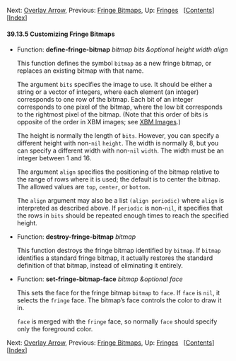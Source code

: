 

Next: [Overlay Arrow](Overlay-Arrow.html), Previous: [Fringe Bitmaps](Fringe-Bitmaps.html), Up: [Fringes](Fringes.html)   \[[Contents](index.html#SEC_Contents "Table of contents")]\[[Index](Index.html "Index")]

#### 39.13.5 Customizing Fringe Bitmaps

*   Function: **define-fringe-bitmap** *bitmap bits \&optional height width align*

    This function defines the symbol `bitmap` as a new fringe bitmap, or replaces an existing bitmap with that name.

    The argument `bits` specifies the image to use. It should be either a string or a vector of integers, where each element (an integer) corresponds to one row of the bitmap. Each bit of an integer corresponds to one pixel of the bitmap, where the low bit corresponds to the rightmost pixel of the bitmap. (Note that this order of bits is opposite of the order in XBM images; see [XBM Images](XBM-Images.html).)

    The height is normally the length of `bits`. However, you can specify a different height with non-`nil` `height`. The width is normally 8, but you can specify a different width with non-`nil` `width`. The width must be an integer between 1 and 16.

    The argument `align` specifies the positioning of the bitmap relative to the range of rows where it is used; the default is to center the bitmap. The allowed values are `top`, `center`, or `bottom`.

    The `align` argument may also be a list `(align periodic)` where `align` is interpreted as described above. If `periodic` is non-`nil`, it specifies that the rows in `bits` should be repeated enough times to reach the specified height.

<!---->

*   Function: **destroy-fringe-bitmap** *bitmap*

    This function destroys the fringe bitmap identified by `bitmap`. If `bitmap` identifies a standard fringe bitmap, it actually restores the standard definition of that bitmap, instead of eliminating it entirely.

<!---->

*   Function: **set-fringe-bitmap-face** *bitmap \&optional face*

    This sets the face for the fringe bitmap `bitmap` to `face`. If `face` is `nil`, it selects the `fringe` face. The bitmap’s face controls the color to draw it in.

    `face` is merged with the `fringe` face, so normally `face` should specify only the foreground color.

Next: [Overlay Arrow](Overlay-Arrow.html), Previous: [Fringe Bitmaps](Fringe-Bitmaps.html), Up: [Fringes](Fringes.html)   \[[Contents](index.html#SEC_Contents "Table of contents")]\[[Index](Index.html "Index")]
